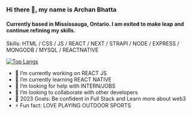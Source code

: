 ### Hi there 👋, my name is Archan Bhatta
#### Currently based in Mississauga, Ontario. I am exited to make leap and continue refining my skills.

Skills: HTML / CSS / JS / REACT / NEXT / STRAPI / NODE / EXPRESS / MONGODB / MYSQL / REACTNATIVE


[![Top Langs](https://github-readme-stats.vercel.app/api/top-langs/?username=archanme1&layout=compact)](https://github.com/archanme1/github-readme-stats)

- 🔭 I’m currently working on REACT JS 
- 🌱 I’m currently learning REACT NATIVE 
- 🤔 I’m looking for help with INTERN/JOBS
- 👯 I’m looking to collaborate with other developers
- 🥅 2023 Goals: Be confident in Full Stack and Learn more about web3 
- ⚡ Fun fact: LOVE PLAYING OUTDOOR SPORTS 

<!-- ![Archan's github stats](https://github-readme-stats.vercel.app/api?username=archanme1&show_icons=true&theme=radical)

[<img src='https://cdn.jsdelivr.net/npm/simple-icons@3.0.1/icons/github.svg' alt='github' height='40'>](https://github.com/archanme1)  [<img src='https://cdn.jsdelivr.net/npm/simple-icons@3.0.1/icons/linkedin.svg' alt='linkedin' height='40'>](https://www.linkedin.com/in/archan-bhatta-249275170/)  [<img src='https://cdn.jsdelivr.net/npm/simple-icons@3.0.1/icons/facebook.svg' alt='facebook' height='40'>](https://www.facebook.com/archanme1)  [<img src='https://cdn.jsdelivr.net/npm/simple-icons@3.0.1/icons/instagram.svg' alt='instagram' height='40'>](https://www.instagram.com/archanme1/)  [<img src='https://cdn.jsdelivr.net/npm/simple-icons@3.0.1/icons/twitter.svg' alt='twitter' height='40'>](https://twitter.com/archanme1)  [<img src='https://cdn.jsdelivr.net/npm/simple-icons@3.0.1/icons/stackoverflow.svg' alt='stackoverflow' height='40'>](https://stackoverflow.com/users/16323544/archan-bhatta)  


(⌐■_■) Thank you so much for visiting my tiny space on GitHub! ✌️ 
 -->

